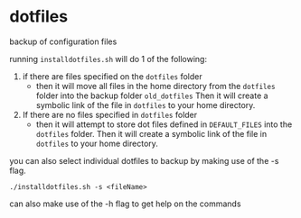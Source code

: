 # dotfiles
backup of configuration files

running `installdotfiles.sh` will do 1 of the following:

1. if there are files specified on the `dotfiles` folder
    * then it will move all files in the home directory from the `dotfiles` folder into the backup folder `old_dotfiles` Then it will create a symbolic link of the file in `dotfiles` to your home directory.
2. If there are no files specified in `dotfiles` folder
    * then it will attempt to store dot files defined in `DEFAULT_FILES` into the `dotfiles` folder. Then it will create a symbolic link of the file in `dotfiles` to your home directory.

you can also select individual dotfiles to backup by making use of the -s flag.

`./installdotfiles.sh -s <fileName>`

can also make use of the -h flag to get help on the commands
